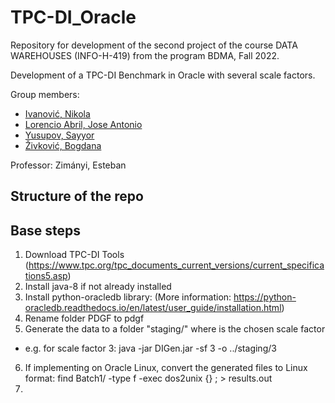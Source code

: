# TPC-DI_Oracle
Repository for development of the second project of the course DATA WAREHOUSES (INFO-H-419) from the program BDMA, Fall 2022.

Development of a TPC-DI Benchmark in Oracle with several scale factors.

Group members:
- [Ivanović, Nikola](https://github.com/ivanovicnikola)
- [Lorencio Abril, Jose Antonio](https://github.com/Lorenc1o)
- [Yusupov, Sayyor](https://github.com/SYusupov)
- [Živković, Bogdana](https://github.com/zivkovicbogdana)

Professor: Zimányi, Esteban

## Structure of the repo

## Base steps
1. Download TPC-DI Tools (https://www.tpc.org/tpc_documents_current_versions/current_specifications5.asp)
2. Install java-8 if not already installed
3. Install python-oracledb library: (More information: https://python-oracledb.readthedocs.io/en/latest/user_guide/installation.html)
4. Rename folder PDGF to pdgf
5. Generate the data to a folder "staging/<sf>" where <sf> is the chosen scale factor
  - e.g. for scale factor 3: java -jar DIGen.jar -sf 3 -o ../staging/3
6. If implementing on Oracle Linux, convert the generated files to Linux format: find Batch1/ -type f -exec dos2unix {} \; > results.out
7. 
